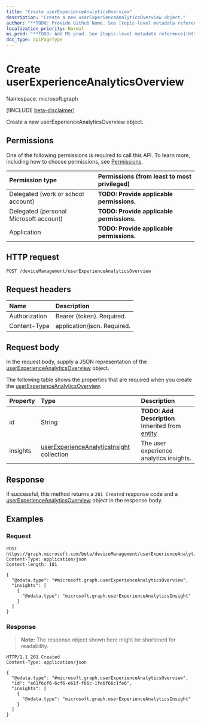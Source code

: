 ```yaml
---
title: "Create userExperienceAnalyticsOverview"
description: "Create a new userExperienceAnalyticsOverview object."
author: "**TODO: Provide Github Name. See [topic-level metadata reference](https://msgo.azurewebsites.net/add/document/guidelines/metadata.html#topic-level-metadata)**"
localization_priority: Normal
ms.prod: "**TODO: Add MS prod. See [topic-level metadata reference](https://msgo.azurewebsites.net/add/document/guidelines/metadata.html#topic-level-metadata)**"
doc_type: apiPageType
---
```


# Create userExperienceAnalyticsOverview
Namespace: microsoft.graph

[!INCLUDE [beta-disclaimer](../../includes/beta-disclaimer.md)]

Create a new userExperienceAnalyticsOverview object.

## Permissions
One of the following permissions is required to call this API. To learn more, including how to choose permissions, see [Permissions](/graph/permissions-reference).

|Permission type|Permissions (from least to most privileged)|
|:---|:---|
|Delegated (work or school account)|**TODO: Provide applicable permissions.**|
|Delegated (personal Microsoft account)|**TODO: Provide applicable permissions.**|
|Application|**TODO: Provide applicable permissions.**|

## HTTP request

<!-- {
  "blockType": "ignored"
}
-->
``` http
POST /deviceManagement/userExperienceAnalyticsOverview
```

## Request headers
|Name|Description|
|:---|:---|
|Authorization|Bearer {token}. Required.|
|Content-Type|application/json. Required.|

## Request body
In the request body, supply a JSON representation of the [userExperienceAnalyticsOverview](../resources/userexperienceanalyticsoverview.md) object.

The following table shows the properties that are required when you create the [userExperienceAnalyticsOverview](../resources/userexperienceanalyticsoverview.md).

|Property|Type|Description|
|:---|:---|:---|
|id|String|**TODO: Add Description** Inherited from [entity](../resources/entity.md)|
|insights|[userExperienceAnalyticsInsight](../resources/userexperienceanalyticsinsight.md) collection|The user experience analytics insights.|



## Response

If successful, this method returns a `201 Created` response code and a [userExperienceAnalyticsOverview](../resources/userexperienceanalyticsoverview.md) object in the response body.

## Examples

### Request
<!-- {
  "blockType": "request",
  "name": "create_userexperienceanalyticsoverview_from_"
}
-->
``` http
POST https://graph.microsoft.com/beta/deviceManagement/userExperienceAnalyticsOverview
Content-Type: application/json
Content-length: 181

{
  "@odata.type": "#microsoft.graph.userExperienceAnalyticsOverview",
  "insights": [
    {
      "@odata.type": "microsoft.graph.userExperienceAnalyticsInsight"
    }
  ]
}
```


### Response
>**Note:** The response object shown here might be shortened for readability.
<!-- {
  "blockType": "response",
  "truncated": true,
  "@odata.type": "microsoft.graph.userExperienceAnalyticsOverview"
}
-->
``` http
HTTP/1.1 201 Created
Content-Type: application/json

{
  "@odata.type": "#microsoft.graph.userExperienceAnalyticsOverview",
  "id": "e61f6cf6-6cf6-e61f-f66c-1fe6f66c1fe6",
  "insights": [
    {
      "@odata.type": "microsoft.graph.userExperienceAnalyticsInsight"
    }
  ]
}
```

